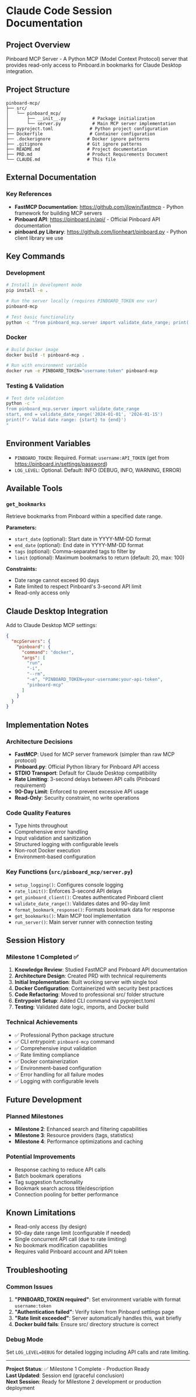 # Claude Code Session Documentation

## Project Overview
Pinboard MCP Server - A Python MCP (Model Context Protocol) server that provides read-only access to Pinboard.in bookmarks for Claude Desktop integration.

## Project Structure
```
pinboard-mcp/
├── src/
│   └── pinboard_mcp/
│       ├── __init__.py          # Package initialization
│       └── server.py            # Main MCP server implementation
├── pyproject.toml              # Python project configuration
├── Dockerfile                  # Container configuration
├── .dockerignore              # Docker ignore patterns
├── .gitignore                 # Git ignore patterns
├── README.md                  # Project documentation
├── PRD.md                     # Product Requirements Document
└── CLAUDE.md                  # This file
```

## External Documentation

### Key References
- **FastMCP Documentation**: https://github.com/jlowin/fastmcp - Python framework for building MCP servers
- **Pinboard API**: https://pinboard.in/api/ - Official Pinboard API documentation
- **pinboard.py Library**: https://github.com/lionheart/pinboard.py - Python client library we use

## Key Commands

### Development
```bash
# Install in development mode
pip install -e .

# Run the server locally (requires PINBOARD_TOKEN env var)
pinboard-mcp

# Test basic functionality
python -c "from pinboard_mcp.server import validate_date_range; print('✓ Import successful')"
```

### Docker
```bash
# Build Docker image
docker build -t pinboard-mcp .

# Run with environment variable
docker run -e PINBOARD_TOKEN="username:token" pinboard-mcp
```

### Testing & Validation
```bash
# Test date validation
python -c "
from pinboard_mcp.server import validate_date_range
start, end = validate_date_range('2024-01-01', '2024-01-15')
print(f'✓ Valid date range: {start} to {end}')
"
```

## Environment Variables
- `PINBOARD_TOKEN`: Required. Format: `username:API_TOKEN` (get from https://pinboard.in/settings/password)
- `LOG_LEVEL`: Optional. Default: INFO (DEBUG, INFO, WARNING, ERROR)

## Available Tools

### `get_bookmarks`
Retrieve bookmarks from Pinboard within a specified date range.

**Parameters:**
- `start_date` (optional): Start date in YYYY-MM-DD format
- `end_date` (optional): End date in YYYY-MM-DD format  
- `tags` (optional): Comma-separated tags to filter by
- `limit` (optional): Maximum bookmarks to return (default: 20, max: 100)

**Constraints:**
- Date range cannot exceed 90 days
- Rate limited to respect Pinboard's 3-second API limit
- Read-only access only

## Claude Desktop Integration

Add to Claude Desktop MCP settings:
```json
{
  "mcpServers": {
    "pinboard": {
      "command": "docker",
      "args": [
        "run", 
        "-i",
        "--rm",
        "-e", "PINBOARD_TOKEN=your-username:your-api-token",
        "pinboard-mcp"
      ]
    }
  }
}
```

## Implementation Notes

### Architecture Decisions
- **FastMCP**: Used for MCP server framework (simpler than raw MCP protocol)
- **Pinboard.py**: Official Python library for Pinboard API access
- **STDIO Transport**: Default for Claude Desktop compatibility
- **Rate Limiting**: 3-second delays between API calls (Pinboard requirement)
- **90-Day Limit**: Enforced to prevent excessive API usage
- **Read-Only**: Security constraint, no write operations

### Code Quality Features
- Type hints throughout
- Comprehensive error handling
- Input validation and sanitization
- Structured logging with configurable levels
- Non-root Docker execution
- Environment-based configuration

### Key Functions (`src/pinboard_mcp/server.py`)
- `setup_logging()`: Configures console logging
- `rate_limit()`: Enforces 3-second API delays
- `get_pinboard_client()`: Creates authenticated Pinboard client
- `validate_date_range()`: Validates dates and 90-day limit
- `format_bookmark_response()`: Formats bookmark data for response
- `get_bookmarks()`: Main MCP tool implementation
- `run_server()`: Main server runner with connection testing

## Session History

### Milestone 1 Completed ✅
1. **Knowledge Review**: Studied FastMCP and Pinboard API documentation
2. **Architecture Design**: Created PRD with technical requirements  
3. **Initial Implementation**: Built working server with single tool
4. **Docker Configuration**: Containerized with security best practices
5. **Code Refactoring**: Moved to professional src/ folder structure
6. **Entrypoint Setup**: Added CLI command via pyproject.toml
7. **Testing**: Validated date logic, imports, and Docker build

### Technical Achievements
- ✅ Professional Python package structure
- ✅ CLI entrypoint: `pinboard-mcp` command
- ✅ Comprehensive input validation
- ✅ Rate limiting compliance
- ✅ Docker containerization
- ✅ Environment-based configuration
- ✅ Error handling for all failure modes
- ✅ Logging with configurable levels

## Future Development

### Planned Milestones
- **Milestone 2**: Enhanced search and filtering capabilities
- **Milestone 3**: Resource providers (tags, statistics)
- **Milestone 4**: Performance optimizations and caching

### Potential Improvements
- Response caching to reduce API calls
- Batch bookmark operations
- Tag suggestion functionality
- Bookmark search across title/description
- Connection pooling for better performance

## Known Limitations
- Read-only access (by design)
- 90-day date range limit (configurable if needed)
- Single concurrent API call (due to rate limiting)
- No bookmark modification capabilities
- Requires valid Pinboard account and API token

## Troubleshooting

### Common Issues
1. **"PINBOARD_TOKEN required"**: Set environment variable with format `username:token`
2. **"Authentication failed"**: Verify token from Pinboard settings page
3. **"Rate limit exceeded"**: Server automatically handles this, wait briefly
4. **Docker build fails**: Ensure src/ directory structure is correct

### Debug Mode
Set `LOG_LEVEL=DEBUG` for detailed logging including API calls and rate limiting.

---

**Project Status**: ✅ Milestone 1 Complete - Production Ready  
**Last Updated**: Session end (graceful conclusion)  
**Next Session**: Ready for Milestone 2 development or production deployment